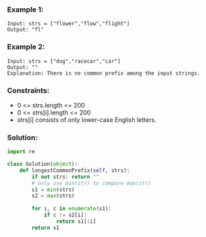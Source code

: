 ### Example 1:
```
Input: strs = ["flower","flow","flight"]
Output: "fl"
```

### Example 2:
```
Input: strs = ["dog","racecar","car"]
Output: ""
Explanation: There is no common prefix among the input strings.
```

### Constraints:
- 0 <= strs.length <= 200
- 0 <= strs[i].length <= 200
- strs[i] consists of only lower-case English letters.

### Solution: 
```python
import re

class Solution(object):
    def longestCommonPrefix(self, strs):
        if not strs: return ""
        # only use min(str) to compare max(str)
        s1 = min(strs)
        s2 = max(strs)
        
        for i, c in enumerate(s1):
            if c != s2[i]:
                return s1[:i]
        return s1      
```